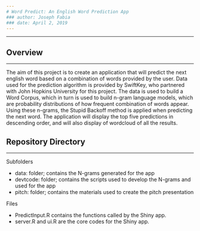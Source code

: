 ```yaml
---
# Word Predict: An English Word Prediction App
### author: Joseph Fabia
### date: April 2, 2019
---
```

***

## Overview
***

The aim of this project is to create an application that will predict the next english word based on a combination of words provided by the user. Data used for the prediction algorithm is provided by SwiftKey, who partnered with John Hopkins University for this project. The data is used to build a Word Corpus, which in turn is used to build n-gram language models, which are probability distributions of how frequent combination of words appear. Using these n-grams, the Stupid Backoff method is applied when predicting the next word. The application will display the top five predictions in descending order, and will also display of wordcloud of all the results.  

## Repository Directory
***

Subfolders

- data: folder; contains the N-grams generated for the app
- devtcode: folder; contains the scripts used to develop the N-grams and used for the app
- pitch: folder; contains the materials used to create the pitch presentation

Files

- PredictInput.R contains the functions called by the Shiny app.
- server.R and ui.R are the core codes for the Shiny app.

